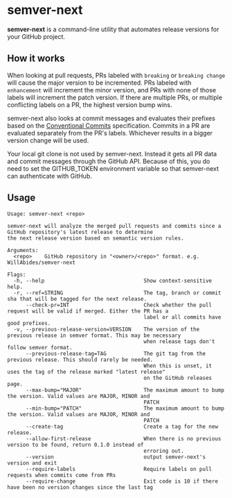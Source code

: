 # semver-next

__semver-next__ is a command-line utility that automates release versions for your GitHub project.

## How it works

When looking at pull requests, PRs labeled with `breaking` or `breaking change` will cause the major version to be
incremented. PRs labeled with `enhancement` will increment the minor version, and PRs with none of those labels will
increment the patch version. If there are multiple PRs, or multiple conflicting labels on a PR, the highest version bump
wins.

semver-next also looks at commit messages and evaluates their prefixes based on the
[Conventional Commits](https://www.conventionalcommits.org/en/v1.0.0/) specification. Commits in a PR are evaluated
separately from the PR's labels. Whichever results in a bigger version change will be used.

Your local git clone is not used by semver-next. Instead it gets all PR data and commit messages through the GitHub API.
Because of this, you do need to set the GITHUB_TOKEN environment variable so that semver-next can authenticate with
GitHub.

## Usage

```
Usage: semver-next <repo>

semver-next will analyze the merged pull requests and commits since a GitHub repository's latest release to determine
the next release version based on semantic version rules.

Arguments:
  <repo>    GitHub repository in "<owner>/<repo>" format. e.g. WillAbides/semver-next

Flags:
  -h, --help                                Show context-sensitive help.
  -r, --ref=STRING                          The tag, branch or commit sha that will be tagged for the next release.
      --check-pr=INT                        Check whether the pull request will be valid if merged. Either the PR has a
                                            label or all commits have good prefixes.
  -v, --previous-release-version=VERSION    The version of the previous release in semver format. This may be necessary
                                            when release tags don't follow semver format.
      --previous-release-tag=TAG            The git tag from the previous release. This should rarely be needed.
                                            When this is unset, it uses the tag of the release marked "latest release"
                                            on the GitHub releases page.
      --max-bump="MAJOR"                    The maximum amount to bump the version. Valid values are MAJOR, MINOR and
                                            PATCH
      --min-bump="PATCH"                    The maximum amount to bump the version. Valid values are MAJOR, MINOR and
                                            PATCH
      --create-tag                          Create a tag for the new release.
      --allow-first-release                 When there is no previous version to be found, return 0.1.0 instead of
                                            erroring out.
      --version                             output semver-next's version and exit
      --require-labels                      Require labels on pull requests when commits come from PRs
      --require-change                      Exit code is 10 if there have been no version changes since the last tag
```